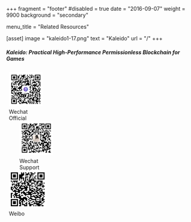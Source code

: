 +++
fragment = "footer"
#disabled = true
date = "2016-09-07"
weight = 9900
background = "secondary"

menu_title = "Related Resources"

[asset]
  image = "kaleido1-17.png"
  text = "Kaleido"
  url = "/"
+++


##### Kaleido: Practical High-Performance Permissionless Blockchain for Games

<!--Kaleido实现了基于VRF随机算法的共识协议Algorand，使链的性能、安全性、去中心化程度达到完美平衡。面向游戏行业，Kaleido开发了分布式游戏交互引擎，助力游戏开发者低成本游戏上链，共同打造可信的游戏交互模式。-->

<div class="row" style="margin-top:2em; margin-left:0.5em;">
<div class="text-center">
  <img alt="微信公众平台" src="/en/images/wechat-official.jpg" width="90px"/>
  <div class="description" style="font-size: 14px;margin-top:0.25em;">Wechat<br/>Official</div>
</div>

<div class="text-center" style="margin-left:2em; margin-right:2em;">
  <img alt="微信客服号" src="/en/images/wechat-support.jpg" width="90px"/>
  <div class="description" style="font-size: 14px;margin-top:0.25em;">Wechat<br/>Support</div>
</div>

<div class="text-center">
  <img alt="官方微博" src="/en/images/weibo-kaleido.png" width="90px" style="padding:5px; background: white"/>
  <div class="description" style="font-size: 14px;margin-top:0.25em;">Weibo</div>
</div>
</div>

